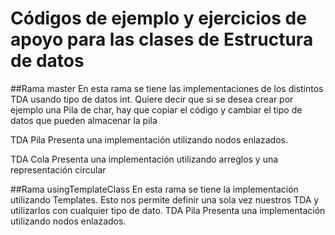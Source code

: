 # Códigos de ejemplo y ejercicios de apoyo para las clases de Estructura de datos


##Rama master
En esta rama se tiene las implementaciones de los distintos TDA usando tipo de datos int. Quiere decir que si se desea crear por ejemplo una Pila de char, hay que copiar el código y cambiar el tipo de datos que pueden almacenar la pila

TDA Pila
Presenta una implementación utilizando nodos enlazados.

TDA Cola
Presenta una implementación utilizando arreglos y una representación circular

##Rama usingTemplateClass
En esta rama se tiene la implementación utilizando Templates. Esto nos permite definir una sola vez nuestros TDA y utilizarlos con cualquier tipo de dato.
TDA Pila
Presenta una implementación utilizando nodos enlazados.
